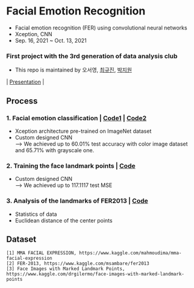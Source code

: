 # Facial Emotion Recognition
- Facial emotion recognition (FER) using convolutional neural networks
- Xception, CNN
- Sep. 16, 2021 ~ Oct. 13, 2021

### First project with the 3rd generation of data analysis club
- This repo is maintained by 오서영, [최규진](https://github.com/think539), [박지원](https://github.com/jiwon-power)

| [Presentation](https://github.com/OH-Seoyoung/Facial_Emotion_Recognition/blob/master/20211013_FER_landmark.pdf) |

## Process
### 1. Facial emotion classification | [Code1](https://github.com/OH-Seoyoung/Facial_Emotion_Recognition/blob/master/FER_using_Xception.ipynb) | [Code2](https://github.com/OH-Seoyoung/Facial_Emotion_Recognition/blob/master/FER_using_CNN.ipynb)  
- Xception architecture pre-trained on ImageNet dataset
- Custom designed CNN  
--> We achieved up to 60.01% test accuracy with color image dataset and 65.71% with grayscale one.

### 2. Training the face landmark points | [Code](https://github.com/OH-Seoyoung/Facial_Emotion_Recognition/blob/master/Face_landmark_using_CNN.ipynb)  
- Custom designed CNN  
--> We achieved up to 117.1117 test MSE

### 3. Analysis of the landmarks of FER2013 | [Code](https://github.com/OH-Seoyoung/Facial_Emotion_Recognition/blob/master/Visualization_of_Face_landmark.ipynb)  
- Statistics of data
- Euclidean distance of the center points

## Dataset
```
[1] MMA FACIAL EXPRESSION, https://www.kaggle.com/mahmoudima/mma-facial-expression
[2] FER-2013, https://www.kaggle.com/msambare/fer2013
[3] Face Images with Marked Landmark Points, 
https://www.kaggle.com/drgilermo/face-images-with-marked-landmark-points
```
